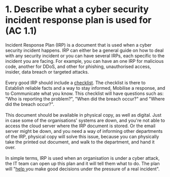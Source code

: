 # 1. Describe what a cyber security incident response plan is used for (AC 1.1)

Incident Response Plan (IRP) is a document that is used when a cyber security incident happens. IRP can either be a general guide on how to deal with any security incident or you can have several IRPs, each specific to the incident you are facing. For example, you can have an one IRP for malicious code, another for DDoS, and other for phishing, unauthorised access, insider, data breach or targeted attacks. \
\
Every good IRP should include a [checklist](https://www.cisecurity.org/insights/white-papers/cyber-incident-checklist). The checklist is there to Establish reliable facts and a way to stay informed, Mobilise a response, and to Communicate what you know. This checklist will have questions such as: "Who is reporting the problem?", "When did the breach occur?" and "Where did the breach occur?".\
\
This document should be available in physical copy, as well as digital. Just in case some of the organisations' systems are down, and you're not able to access the cloud server where the IRP document is stored. Or the email server might be down, and you need a way of informing other departments of the IRP, physical copy will solve this issue, because you can physically take the printed out document, and walk to the department, and hand it over.\
\
In simple terms, IRP is used when an organisation is under a cyber attack, the IT team can open up this plan and it will tell them what to do. The plan will "[help ](https://www.ncsc.gov.uk/collection/incident-management/cyber-incident-response-processes)you make good decisions under the pressure of a real incident".
